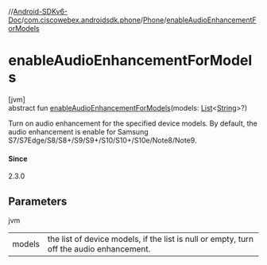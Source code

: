 //[Android-SDKv6-Doc](../../../index.md)/[com.ciscowebex.androidsdk.phone](../index.md)/[Phone](index.md)/[enableAudioEnhancementForModels](enable-audio-enhancement-for-models.md)

# enableAudioEnhancementForModels

[jvm]\
abstract fun [enableAudioEnhancementForModels](enable-audio-enhancement-for-models.md)(models: [List](https://kotlinlang.org/api/latest/jvm/stdlib/kotlin.collections/-list/index.html)&lt;[String](https://kotlinlang.org/api/latest/jvm/stdlib/kotlin/-string/index.html)&gt;?)

Turn on audio enhancement for the specified device models. By default, the audio enhancement is enable for Samsung S7/S7Edge/S8/S8+/S9/S9+/S10/S10+/S10e/Note8/Note9.

#### Since

2.3.0

## Parameters

jvm

| | |
|---|---|
| models | the list of device models, if the list is null or empty, turn off the audio enhancement. |
